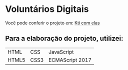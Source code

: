# Voluntários Digitais

Você pode conferir o projeto em: <a href="#" target="_blank">Kti com elas</a>

## Para a elaboração do projeto, utilizei:
<table>
  <tr>
    <td>HTML</td>
    <td>CSS</td>
    <td>JavaScript</td>
  </tr>
  <tr>
    <td>HTML5</td>
    <td>CSS3</td>
    <td>ECMAScript 2017</td>
  </tr>
</table>